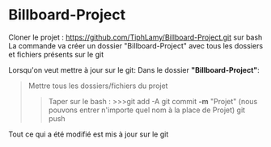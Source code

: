 # Billboard-Project

Cloner le projet : https://github.com/TiphLamy/Billboard-Project.git sur bash
La commande va créer un dossier "Billboard-Project" avec tous les dossiers et fichiers présents sur le git

Lorsqu'on veut mettre à jour sur le git:
Dans le dossier **"Billboard-Project"**:
>  Mettre tous les dossiers/fichiers du projet
  >>Taper sur le bash : 
    >>>git add -A
		    git commit **-m** "Projet" (nous pouvons entrer n'importe quel nom à la place de Projet)
	    git push
  
Tout ce qui a été modifié est mis à jour sur le git
